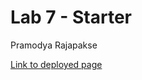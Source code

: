 # Lab 7 - Starter
Pramodya Rajapakse

[Link to deployed page](https://pramodya-rajapakse.github.io/Lab7_Starter/)
